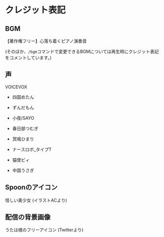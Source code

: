 # クレジット表記

## BGM

【著作権フリー】心落ち着くピアノ演奏音

(そのほか、`/bgm`コマンドで変更できるBGMについては再生時にクレジット表記をコメントしています。)

## 声

VOICEVOX

- 四国めたん

- ずんだもん

- 小夜/SAYO

- 春日部つむぎ

- 冥鳴ひまり

- ナースロボ_タイプT

- 猫使ビィ

- 中国うさぎ

## Spoonのアイコン

怪しい美少女 (イラストACより)

## 配信の背景画像

うたは様のフリーアイコン (Twitterより)

